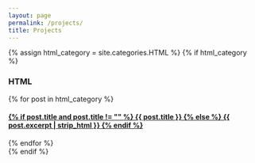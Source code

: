```yaml
---
layout: page
permalink: /projects/
title: Projects
---
```



<div id="projects">
{% assign html_category = site.categories.HTML %}
{% if html_category %}
  <div class="archive-group">
    <div id="#html"></div>
    <p></p>
    <h3 class="category-head">HTML</h3>
    <a name="html"></a>
    {% for post in html_category %}
      <article class="archive-item">
        <h4><a href="{{ site.baseurl }}{{ post.url }}">
          {% if post.title and post.title != "" %}
            {{ post.title }}
          {% else %}
            {{ post.excerpt | strip_html }}
          {% endif %}
        </a></h4>
      </article>
    {% endfor %}
  </div>
{% endif %}
</div>
